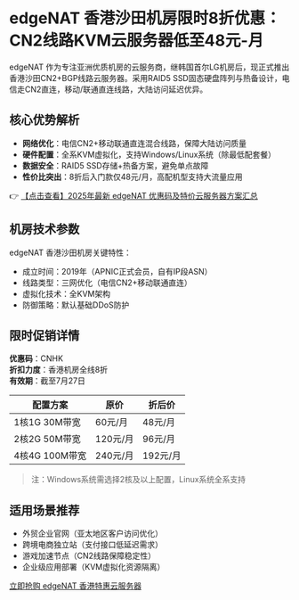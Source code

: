# edgeNAT 香港沙田机房限时8折优惠：CN2线路KVM云服务器低至48元-月

edgeNAT 作为专注亚洲优质机房的云服务商，继韩国首尔LG机房后，现正式推出香港沙田CN2+BGP线路云服务器。采用RAID5 SSD固态硬盘阵列与热备设计，电信走CN2直连，移动/联通直连线路，大陆访问延迟优异。

## 核心优势解析

- **网络优化**：电信CN2+移动联通直连混合线路，保障大陆访问质量
- **硬件配置**：全系KVM虚拟化，支持Windows/Linux系统（除最低配套餐）
- **数据安全**：RAID5 SSD存储+热备方案，避免单点故障
- **性价比突出**：8折后入门款仅48元/月，高配机型支持大流量应用

👉 [【点击查看】2025年最新 edgeNAT 优惠码及特价云服务器方案汇总](https://bit.ly/edgenat)

## 机房技术参数

edgeNAT 香港沙田机房关键特性：
- 成立时间：2019年（APNIC正式会员，自有IP段ASN）
- 线路类型：三网优化（电信CN2+移动联通直连）
- 虚拟化技术：全KVM架构
- 防御策略：默认基础DDoS防护

## 限时促销详情

**优惠码**：CNHK  
**折扣力度**：香港机房全线8折  
**有效期**：截至7月27日  

| 配置方案       | 原价    | 折后价  |
|----------------|---------|---------|
| 1核1G 30M带宽  | 60元/月 | 48元/月 |
| 2核2G 50M带宽  | 120元/月| 96元/月 |
| 4核4G 100M带宽 | 240元/月| 192元/月|

> 注：Windows系统需选择2核及以上配置，Linux系统全系支持

## 适用场景推荐

- 外贸企业官网（亚太地区客户访问优化）
- 跨境电商独立站（支付接口低延迟需求）
- 游戏加速节点（CN2线路保障稳定性）
- 企业级应用部署（KVM虚拟化资源隔离）

[立即抢购 edgeNAT 香港特惠云服务器](https://bit.ly/edgenat)